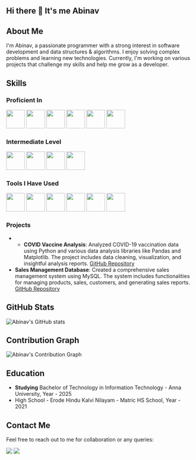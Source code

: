 ## Hi there 👋 It's me Abinav

## About Me

I'm Abinav, a passionate programmer with a strong interest in software development and data structures & algorithms. I enjoy solving complex problems and learning new technologies. Currently, I'm working on various projects that challenge my skills and help me grow as a developer.


## Skills

### Proficient In

<img height="50" width="50" src="https://img.icons8.com/color/48/000000/python.png" />
<img height="50" width="50" src="https://img.icons8.com/color/48/000000/c-programming.png" />
<img height="50" width="50" src="https://img.icons8.com/color/48/000000/java-coffee-cup-logo.png" />
<img height="50" width="50" src="https://img.icons8.com/color/48/000000/html-5.png" />
<img height="50" width="50" src="https://img.icons8.com/color/48/000000/css3.png" />
<img height="50" width="50" src="https://img.icons8.com/color/48/000000/mysql-logo.png"/>

### Intermediate Level

<img height="50" width="50" src="https://img.icons8.com/color/48/000000/javascript.png"/>
<img height="50" width="50" src="https://img.icons8.com/color/48/000000/react-native.png"/>
<img height="50" width="50" src="https://img.icons8.com/color/48/000000/mongodb.png"/>
<img height="50" width="50" src="https://img.icons8.com/color/48/000000/nodejs.png"/>

### Tools I Have Used

<img height="50" width="50" src="https://img.icons8.com/color/48/000000/visual-studio-code-2019.png"/>
<img height="50" width="50" src="https://img.icons8.com/color/48/000000/pycharm.png"/>
<img height="50" width="50" src="https://img.icons8.com/color/50/000000/git.png"/>
<img height="50" width="50" src="https://img.icons8.com/dusk/64/000000/anaconda.png"/>
<img height="50" width="50" src="https://img.icons8.com/officel/480/null/java-eclipse.png"/>
<img height="50" width="50" src="https://img.icons8.com/color/48/000000/figma--v1.png"/> 

### Projects

- - **COVID Vaccine Analysis**: Analyzed COVID-19 vaccination data using Python and various data analysis libraries like Pandas and Matplotlib. The project includes data cleaning, visualization, and insightful analysis reports. [GitHub Repository](https://github.com/yourusername/covid-vaccine-analysis)
- **Sales Management Database**: Created a comprehensive sales management system using MySQL. The system includes functionalities for managing products, sales, customers, and generating sales reports. [GitHub Repository](https://github.com/yourusername/sales-management-database)

## GitHub Stats

![Abinav's GitHub stats](https://github-readme-stats.vercel.app/api?username=Abinav37&show_icons=true&theme=radical)

## Contribution Graph

![Abinav's Contribution Graph](https://activity-graph.herokuapp.com/graph?username=Abinav37&theme=github)

## Education

- **Studying** Bachelor of Technology in Information Technology - Anna University, Year - 2025
- High School - Erode Hindu Kalvi Nilayam - Matric HS School, Year - 2021

## Contact Me

Feel free to reach out to me for collaboration or any queries:

  [<img src="https://img.shields.io/badge/Gmail-D14836?style=for-the-badge&logo=gmail&logoColor=white" />](mailto:tabinav37@gmail.com)
  [<img src="https://img.shields.io/badge/LinkedIn-0077B5?style=for-the-badge&logo=linkedin&logoColor=white" />](https://www.linkedin.com/in/theabinav/)
